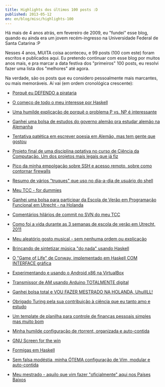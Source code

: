 ```yaml
---
title: Highlights dos últimos 100 posts :D
published: 2013-05-12
en: en/blog/misc/highlights-100
---
```


Há mais de 4 anos atrás, em fevereiro de 2009, eu "fundei" esse blog,
quando eu ainda era um jovem recém-ingresso na Universidade Federal de Santa Catarina :P

Nesses 4 anos, MUITA coisa aconteceu, e 99 posts (100 com este) foram escritos e publicados aqui.
Eu pretendo continuar com esse blog por muitos anos mais,
e pra marcar a data festiva dos "primeiros" 100 posts, eu resolvi fazer uma lista dos "melhores" até agora.

Na verdade, são os posts que eu considero pessoalmente mais marcantes, ou mais memoráveis.
Aí vai (em ordem cronológica crescente):

<!--more-->

  * [Porquê eu DEFENDO a pirataria](/pt/blog/misc/pirat)

  * [O começo de todo o meu interesse por Haskell](/pt/blog/haskell/haskell-start)

  * [Uma humilde explicação de porquê o problema P vs. NP é interessante](/pt/blog/tech/p-np)

  * [Ganhei uma bolsa de estudos do governo alemão pra estudar alemão na Alemanha](/pt/blog/misc/winterkurs-2010-dusseldorf)

  * [Tentativa patética em escrever poesia em Alemão, mas tem gente que gostou](/pt/blog/misc/die-gruende)

  * [Projeto final de uma disciplina optativa no curso de Ciência da Computação. Um dos projetos mais legais que já fiz](/pt/blog/ac/guitar2midi)

  * [Pico da minha empolgação sobre SSH e acesso remoto, sobre como contornar firewalls](/pt/blog/tech/ssh-over-ssh)

  * [Resumo de vários "truques" que uso no dia-a-dia de usuário do shell](/pt/blog/tech/shell-magic)

  * [Meu TCC - for dummies](/pt/blog/ac/tcc)

  * [Ganhei uma bolsa para participar da Escola de Verão em Programação Funcional em Utrecht - na Holanda](/pt/blog/ac/buitenland)

  * [Comentários hilários de commit no SVN do meu TCC](/pt/blog/ac/tcc-logs)

  * [Como foi a vida durante as 3 semanas de escola de verão em Utrecht, 2011](/pt/blog/ac/utrecht-leven)

  * [Meu aleatório gosto musical - sem nenhuma ordem ou explicação](/pt/blog/misc/muziek1)

  * [Brincando de sintetizar música "do nada" usando Haskell](/pt/blog/haskell/haskell-synth)

  * [O "Game of Life" de Conway, implementado em Haskell COM INTERFACE gráfica](/pt/blog/haskell/haskell-kata-game-of-life)

  * [Experimentando e usando o Android x86 na VirtualBox](/pt/blog/tech/android-ics-virtualbox)

  * [Transmissor de AM usando Arduino TOTALMENTE digital](/pt/blog/ac/arduino-am)

  * [Ganhei bolsa total e VOU FAZER MESTRADO NA HOLANDA, UhulllLL!](/pt/blog/ac/sol-iustitiae-ilustra-nos)

  * [Obrigado Turing pela sua contribuição à ciência que eu tanto amo e estudo](/pt/blog/tech/alan-mathison-turing)

  * [Um template de planilha para controle de finanças pessoais simples mas muito bom](/pt/blog/misc/personal-finance-spreadsheet)

  * [Minha humilde configuração de rtorrent, organizada e auto-contida](/pt/blog/tech/rtorrentrc)

  * [GNU Screen for the win](/pt/blog/tech/screenrc-ftw)

  * [Formigas em Haskell](/pt/blog/haskell/haskell-ants-edsl)

  * [Sem falsa modéstia, minha ÓTEMA configuração de Vim, modular e auto-contida](/pt/blog/tech/modular-xplatform-vim-cfg-with-lasers)

  * [Meu mestrado - aquilo que vim fazer "oficialmente" aqui nos Países Baixos](/pt/blog/ac/msc)

